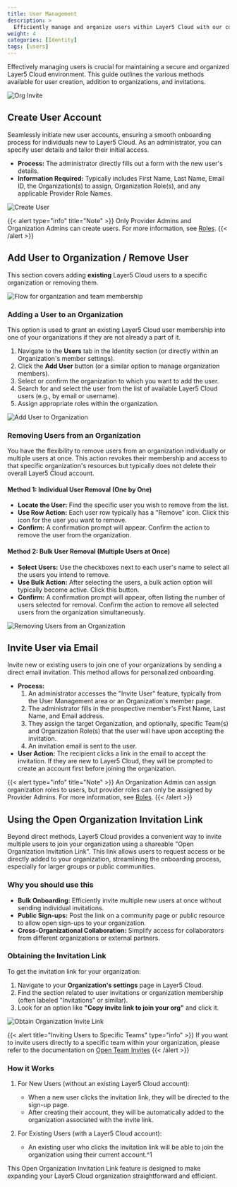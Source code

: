 ```yaml
---
title: User Management
description: >
  Efficiently manage and organize users within Layer5 Cloud with our comprehensive user management capabilities.
weight: 4
categories: [Identity]
tags: [users]
---
```


Effectively managing users is crucial for maintaining a secure and organized Layer5 Cloud environment. This guide outlines the various methods available for user creation, addition to organizations, and invitations.


![Org Invite](/cloud/identity/users/org_invite.png)

## Create User Account

Seamlessly initiate new user accounts, ensuring a smooth onboarding process for individuals new to Layer5 Cloud. As an administrator, you can specify user details and tailor their initial access.

* **Process:** The administrator directly fills out a form with the new user's details.
* **Information Required:** Typically includes First Name, Last Name, Email ID, the Organization(s) to assign, Organization Role(s), and any applicable Provider Role Names.

![Create User](/cloud/identity/users/create-user.gif)

{{< alert type="info" title="Note" >}}
Only Provider Admins and Organization Admins can create users. For more information, see [Roles](/cloud/security/roles).
{{< /alert >}}

## Add User to Organization / Remove User

This section covers adding **existing** Layer5 Cloud users to a specific organization or removing them.

![Flow for organization and team membership](/cloud/identity/users/Slide41.svg)

### Adding a User to an Organization
This option is used to grant an existing Layer5 Cloud user membership into one of your organizations if they are not already a part of it.

1.  Navigate to the **Users** tab in the Identity section (or directly within an Organization's member settings).
2.  Click the **Add User** button (or a similar option to manage organization members).
3.  Select or confirm the organization to which you want to add the user.
4.  Search for and select the user from the list of available Layer5 Cloud users (e.g., by email or username).
5.  Assign appropriate roles within the organization.

![Add User to Organization](/cloud/identity/users/add-user.gif)

### Removing Users from an Organization

You have the flexibility to remove users from an organization individually or multiple users at once. This action revokes their membership and access to that specific organization's resources but typically does not delete their overall Layer5 Cloud account.

#### Method 1: Individual User Removal (One by One)
   * **Locate the User:** Find the specific user you wish to remove from the list.
   * **Use Row Action:** Each user row typically has a "Remove" icon. Click this icon for the user you want to remove.
   * **Confirm:** A confirmation prompt will appear. Confirm the action to remove the user from the organization.

#### Method 2: Bulk User Removal (Multiple Users at Once)
   * **Select Users:** Use the checkboxes next to each user's name to select all the users you intend to remove.
   * **Use Bulk Action:** After selecting the users, a bulk action option will typically become active. Click this button.
   * **Confirm:** A confirmation prompt will appear, often listing the number of users selected for removal. Confirm the action to remove all selected users from the organization simultaneously.

![Removing Users from an Organization](/cloud/identity/users/remove_user.png)

## Invite User via Email

Invite new or existing users to join one of your organizations by sending a direct email invitation. This method allows for personalized onboarding.

* **Process:**
    1.  An administrator accesses the "Invite User" feature, typically from the User Management area or an Organization's member page.
    2.  The administrator fills in the prospective member's First Name, Last Name, and Email address.
    3.  They assign the target Organization, and optionally, specific Team(s) and Organization Role(s) that the user will have upon accepting the invitation.
    4.  An invitation email is sent to the user.
* **User Action:** The recipient clicks a link in the email to accept the invitation. If they are new to Layer5 Cloud, they will be prompted to create an account first before joining the organization.

{{< alert type="info" title="Note" >}}
An Organization Admin can assign organization roles to users, but provider roles can only be assigned by Provider Admins. For more information, see [Roles](/cloud/security/roles).
{{< /alert >}}

## Using the Open Organization Invitation Link

Beyond direct methods, Layer5 Cloud provides a convenient way to invite multiple users to join your organization using a shareable "Open Organization Invitation Link". This link allows users to request access or be directly added to your organization, streamlining the onboarding process, especially for larger groups or public communities.

### Why you should use this
* **Bulk Onboarding:** Efficiently invite multiple new users at once without sending individual invitations.
* **Public Sign-ups:** Post the link on a community page or public resource to allow open sign-ups to your organization.
* **Cross-Organizational Collaboration:** Simplify access for collaborators from different organizations or external partners.

### Obtaining the Invitation Link
To get the invitation link for your organization:
1.  Navigate to your **Organization's settings** page in Layer5 Cloud.
2.  Find the section related to user invitations or organization membership (often labeled "Invitations" or similar).
3.  Look for an option like **"Copy invite link to join your org"** and click it.

![Obtain Organization Invite Link](/cloud/identity/users/org_open_invite.gif)

 {{< alert title="Inviting Users to Specific Teams" type="info" >}}
If you want to invite users directly to a specific team within your organization, please refer to the documentation on [Open Team Invites](https://docs.layer5.io/cloud/identity/teams/)
{{< /alert >}}

### How it Works

1.  For New Users (without an existing Layer5 Cloud account):
    * When a new user clicks the invitation link, they will be directed to the sign-up page.
    * After creating their account, they will be automatically added to the organization associated with the invite link.

2.  For Existing Users (with a Layer5 Cloud account):
    * An existing user who clicks the invitation link will be able to join the organization using their current account.^1

This Open Organization Invitation Link feature is designed to make expanding your Layer5 Cloud organization straightforward and efficient.

[^1]: **Known Issue for Existing Users:** Existing users who click this invitation link might encounter a "Page not found" error. The intended behavior is for users to be seamlessly prompted to join the organization with their existing account. This is a temporary bug and is being addressed.